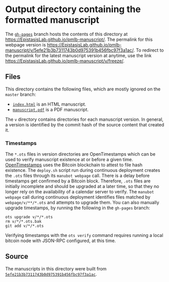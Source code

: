 # Output directory containing the formatted manuscript

The [`gh-pages`](https://github.com/EpistasisLab/pmlb-manuscript/tree/gh-pages) branch hosts the contents of this directory at <https://EpistasisLab.github.io/pmlb-manuscript/>.
The permalink for this webpage version is <https://EpistasisLab.github.io/pmlb-manuscript/v/5efe21b3b7311743b0d975391b456fbc97f3a1ac/>.
To redirect to the permalink for the latest manuscript version at anytime, use the link <https://EpistasisLab.github.io/pmlb-manuscript/v/freeze/>.

## Files

This directory contains the following files, which are mostly ignored on the `master` branch:

+ [`index.html`](index.html) is an HTML manuscript.
+ [`manuscript.pdf`](manuscript.pdf) is a PDF manuscript.

The `v` directory contains directories for each manuscript version.
In general, a version is identified by the commit hash of the source content that created it.

### Timestamps

The `*.ots` files in version directories are OpenTimestamps which can be used to verify manuscript existence at or before a given time.
[OpenTimestamps](https://opentimestamps.org/) uses the Bitcoin blockchain to attest to file hash existence.
The `deploy.sh` script run during continuous deployment creates the `.ots` files through its `manubot webpage` call.
There is a delay before timestamps get confirmed by a Bitcoin block.
Therefore, `.ots` files are initially incomplete and should be upgraded at a later time, so that they no longer rely on the availability of a calendar server to verify.
The `manubot webpage` call during continuous deployment identifies files matched by `webpage/v/**/*.ots` and attempts to upgrade them.
You can also manually upgrade timestamps, by running the following in the `gh-pages` branch:

```shell
ots upgrade v/*/*.ots
rm v/*/*.ots.bak
git add v/*/*.ots
```

Verifying timestamps with the `ots verify` command requires running a local bitcoin node with JSON-RPC configured, at this time.

## Source

The manuscripts in this directory were built from
[`5efe21b3b7311743b0d975391b456fbc97f3a1ac`](https://github.com/EpistasisLab/pmlb-manuscript/commit/5efe21b3b7311743b0d975391b456fbc97f3a1ac).

